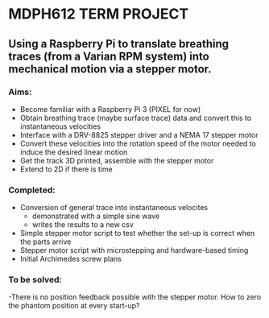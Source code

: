 MDPH612 TERM PROJECT
====================

## Using a Raspberry Pi to translate breathing traces (from a Varian RPM system) into mechanical motion via a stepper motor.

### Aims:
- Become familiar with a Raspberry Pi 3 (PIXEL for now)
- Obtain breathing trace (maybe surface trace) data and convert this to instantaneous velocities
- Interface with a DRV-8825 stepper driver and a NEMA 17 stepper motor
- Convert these velocities into the rotation speed of the motor needed to induce the desired linear motion
- Get the track 3D printed, assemble with the stepper motor
- Extend to 2D if there is time


### Completed:
- Conversion of general trace into instantaneous velocites
	- demonstrated with a simple sine wave
	- writes the results to a new csv
- Simple stepper motor script to test whether the set-up is correct when the parts arrive
- Stepper motor script with microstepping and hardware-based timing
- Initial Archimedes screw plans

### To be solved:
-There is no position feedback possible with the stepper motor. How to zero the phantom position at every start-up?
